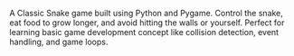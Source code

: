 A Classic Snake game built using Python and Pygame.
Control the snake, eat food to grow longer, and avoid hitting the walls or yourself.
Perfect for learning basic game development concept like collision detection, event handling, and game loops.
